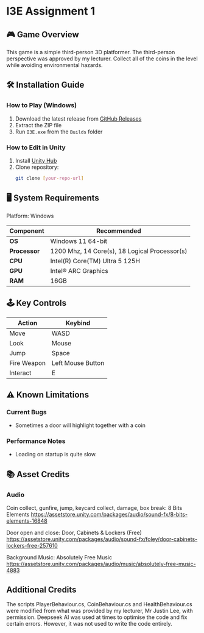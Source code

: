 # I3E Assignment 1

## 🎮 Game Overview
This game is a simple third-person 3D platformer. The third-person perspective was approved by my lecturer. Collect all of the coins in the level while avoiding environmental hazards.

## 🛠️ Installation Guide
### How to Play (Windows)
1. Download the latest release from [GitHub Releases]()
2. Extract the ZIP file
3. Run `I3E.exe` from the `Builds` folder

### How to Edit in Unity
1. Install [Unity Hub]()
2. Clone repository:
   ```bash
   git clone [your-repo-url]

## 🖥️ System Requirements
Platform: Windows

| Component      | Recommended                                   |
|----------------|-----------------------------------------------|
| **OS**         | Windows 11 64-bit                             |
| **Processor**	 | 1200 Mhz, 14 Core(s), 18 Logical Processor(s) |
| **CPU**        | Intel(R) Core(TM) Ultra 5 125H                |
| **GPU**        | Intel® ARC Graphics                           |
| **RAM**        | 16GB                                          |

## 🕹️ Key Controls
| Action       | Keybind           |
|--------------|-------------------|
| Move         | WASD              |
| Look         | Mouse             |
| Jump         | Space             |
| Fire Weapon  | Left Mouse Button |
| Interact     | E                 |

## ⚠️ Known Limitations
### Current Bugs
- Sometimes a door will highlight together with a coin

### Performance Notes
- Loading on startup is quite slow.

## 📚 Asset Credits
### Audio
Coin collect, gunfire, jump, keycard collect, damage, box break:
8 Bits Elements
https://assetstore.unity.com/packages/audio/sound-fx/8-bits-elements-16848

Door open and close:
Door, Cabinets & Lockers (Free)
https://assetstore.unity.com/packages/audio/sound-fx/foley/door-cabinets-lockers-free-257610

Background Music:
Absolutely Free Music
https://assetstore.unity.com/packages/audio/music/absolutely-free-music-4883

## Additional Credits
The scripts PlayerBehaviour.cs, CoinBehaviour.cs and HealthBehaviour.cs were modified from what was provided by my lecturer, Mr Justin Lee, with permission.
Deepseek AI was used at times to optimise the code and fix certain errors. However, it was not used to write the code entirely.